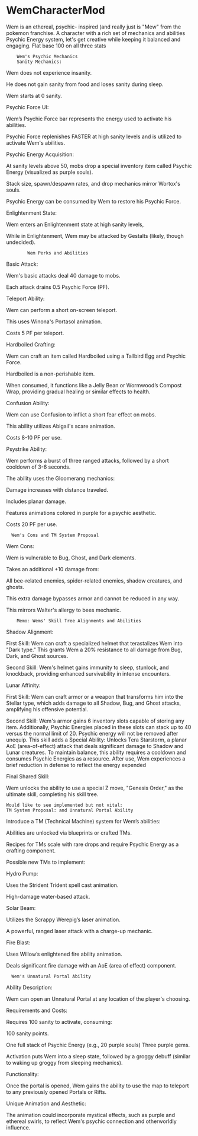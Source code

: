 # WemCharacterMod
Wem is an ethereal, psychic- inspired (and really just is "Mew" from the pokemon franchise. A character with a rich set of mechanics and abilities
Psychic Energy system, let's get creative while keeping it balanced and engaging.
Flat base 100 on all three stats
        
        Wem's Psychic Mechanics
        Sanity Mechanics:

Wem does not experience insanity.

He does not gain sanity from food and loses sanity during sleep.

Wem starts at 0 sanity.

Psychic Force UI:

Wem’s Psychic Force bar represents the energy used to activate his abilities.

Psychic Force replenishes FASTER at high sanity levels and is utilized to activate Wem's abilities.

Psychic Energy Acquisition:

At sanity levels above 50, mobs drop a special inventory item called Psychic Energy (visualized as purple souls).

Stack size, spawn/despawn rates, and drop mechanics mirror Wortox's souls.

Psychic Energy can be consumed by Wem to restore his Psychic Force.

Enlightenment State:

Wem enters an Enlightenment state at high sanity levels, 

While in Enlightenment, Wem may be attacked by Gestalts (likely, though undecided).

            Wem Perks and Abilities
Basic Attack:

Wem's basic attacks deal 40 damage to mobs.

Each attack drains 0.5 Psychic Force (PF).

Teleport Ability:

Wem can perform a short on-screen teleport.

This uses Winona's Portasol animation.

Costs 5 PF per teleport.

Hardboiled Crafting:

Wem can craft an item called Hardboiled using a Tallbird Egg and Psychic Force.

Hardboiled is a non-perishable item.

When consumed, it functions like a Jelly Bean or Wormwood’s Compost Wrap, providing gradual healing or similar effects to health.

Confusion Ability:

Wem can use Confusion to inflict a short fear effect on mobs.

This ability utilizes Abigail's scare animation.

Costs 8-10 PF per use.

Psystrike Ability:

Wem performs a burst of three ranged attacks, followed by a short cooldown of 3-6 seconds.

The ability uses the Gloomerang mechanics:

Damage increases with distance traveled.

Includes planar damage.

Features animations colored in purple for a psychic aesthetic.

Costs 20 PF per use.

      Wem's Cons and TM System Proposal
Wem Cons:

Wem is vulnerable to Bug, Ghost, and Dark elements.

Takes an additional +10 damage from:

All bee-related enemies, spider-related enemies, shadow creatures, and ghosts.

This extra damage bypasses armor and cannot be reduced in any way.

This mirrors Walter's allergy to bees mechanic.

        Memo: Wems' Skill Tree Alignments and Abilities

Shadow Alignment:

First Skill: Wem can craft a specialized helmet that terastalizes Wem into "Dark type." This grants Wem a 20% resistance to all damage from Bug, Dark, and Ghost sources.

Second Skill: Wem's helmet gains immunity to sleep, stunlock, and knockback, providing enhanced survivability in intense encounters.

Lunar Affinity:

First Skill: Wem can craft armor or a weapon that transforms him into the Stellar type, which adds damage to all Shadow, Bug, and Ghost attacks, amplifying his offensive potential.

Second Skill: Wem's armor gains 6 inventory slots capable of storing any item. Additionally, Psychic Energies placed in these slots can stack up to 40 versus the normal limit of 20. Psychic energy will not be removed after unequip. This skill adds a Special Ability: Unlocks Tera Starstorm, a planar AoE (area-of-effect) attack that deals significant damage to Shadow and Lunar creatures. To maintain balance, this ability requires a cooldown and consumes Psychic Energies as a resource. After use, Wem experiences a brief reduction in defense to reflect the energy expended

Final Shared Skill:

Wem unlocks the ability to use a special Z move, "Genesis Order," as the ultimate skill, completing his skill tree.

    Would like to see implemented but not vital:
    TM System Proposal: and Unnatural Portal Ability
    
Introduce a TM (Technical Machine) system for Wem’s abilities:

Abilities are unlocked via blueprints or crafted TMs.

Recipes for TMs scale with rare drops and require Psychic Energy as a crafting component.

Possible new TMs to implement:

Hydro Pump:

Uses the Strident Trident spell cast animation.

High-damage water-based attack.

Solar Beam:

Utilizes the Scrappy Werepig’s laser animation.

A powerful, ranged laser attack with a charge-up mechanic.

Fire Blast:

Uses Willow’s enlightened fire ability animation.

Deals significant fire damage with an AoE (area of effect) component.    

      Wem's Unnatural Portal Ability
Ability Description:

Wem can open an Unnatural Portal at any location of the player's choosing.

Requirements and Costs:

Requires 100 sanity to activate, consuming:

100 sanity points.

One full stack of Psychic Energy (e.g., 20 purple souls) Three purple gems.

Activation puts Wem into a sleep state, followed by a groggy debuff (similar to waking up groggy from sleeping mechanics).

Functionality:

Once the portal is opened, Wem gains the ability to use the map to teleport to any previously opened Portals or Rifts.

Unique Animation and Aesthetic:

The animation could incorporate mystical effects, such as purple and ethereal swirls, to reflect Wem's psychic connection and otherworldly influence.
